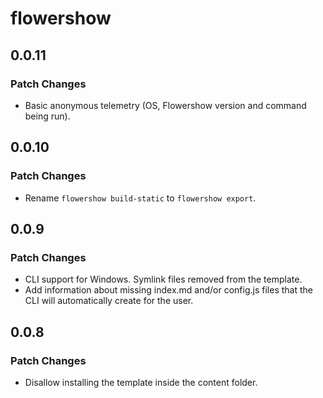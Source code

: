 # flowershow

## 0.0.11

### Patch Changes

- Basic anonymous telemetry (OS, Flowershow version and command being run).

## 0.0.10

### Patch Changes

- Rename `flowershow build-static` to `flowershow export`.

## 0.0.9

### Patch Changes

- CLI support for Windows. Symlink files removed from the template.
- Add information about missing index.md and/or config.js files that the CLI will automatically create for the user.

## 0.0.8

### Patch Changes

- Disallow installing the template inside the content folder.
